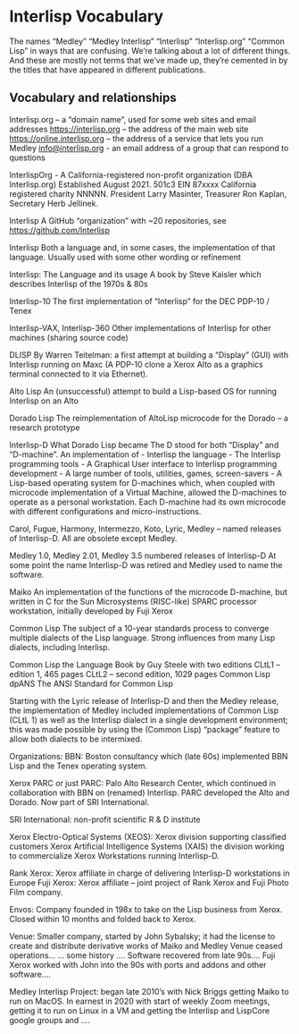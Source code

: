 # Interlisp Vocabulary

The names “Medley” “Medley Interlisp” “Interlisp” “Interlisp.org” “Common Lisp” in ways that are confusing. We’re talking about a lot of different things. And these are mostly not terms that we’ve made up, they’re cemented in by the titles that have appeared in different publications.

## Vocabulary and relationships

Interlisp.org   – a “domain name”, used for some web sites and email addresses
	https://interlisp.org  – the address of the main web site
            https://online.interlisp.org – the address of a service that lets you run Medley
            info@interlisp.org             - an email address of a group that can respond to questions

InterlispOrg - A California-registered non-profit organization  (DBA Interlisp.org) Established
        August 2021. 501c3  EIN 87xxxx  California registered charity NNNNN.
        President Larry Masinter, Treasurer Ron Kaplan, Secretary Herb Jellinek.

Interlisp 
         A GitHub “organization” with ~20 repositories, see https://github.com/Interlisp 

Interlisp
            Both a language and, in some cases, the implementation of that language.
             Usually used with some other wording or refinement

Interlisp: The Language and its usage
            A book by Steve Kaisler which describes Interlisp of the 1970s & 80s

Interlisp-10
           The first implementation of “Interlisp” for the DEC PDP-10 / Tenex

Interlisp-VAX, Interlisp-360
           Other implementations of Interlisp for other machines (sharing source code)

DLISP
           By Warren Teitelman: a first attempt at building a “Display” (GUI) with
           Interlisp running on Maxc (A PDP-10 clone a Xerox Alto as a
           graphics terminal connected to it via Ethernet).

Alto Lisp
           An (unsuccessful) attempt to build a Lisp-based OS for running Interlisp on an Alto

Dorado Lisp
           The reimplementation of AltoLisp microcode for the Dorado – a research prototype

Interlisp-D
           What Dorado Lisp became
          The D stood for both “Display” and “D-machine”.  An implementation of
          -   Interlisp the language
          -   The Interlisp programming tools
          -   A Graphical User interface to Interlisp programming development
          -   A large number of tools, utilities, games, screen-savers
          -   A Lisp-based operating system for D-machines which, when coupled with
                  microcode implementation of a Virtual Machine, allowed the D-machines
                  to operate as a personal workstation. Each D-machine had its own microcode
                  with different configurations and micro-instructions.

Carol, Fugue, Harmony, Intermezzo, Koto, Lyric, Medley – named releases of Interlisp-D.  All are obsolete except Medley.

Medley 1.0, Medley 2.01, Medley 3.5 numbered releases of Interlisp-D
             At some point the name Interlisp-D was retired and Medley used to name the software.

Maiko
       An implementation of the functions of the microcode D-machine, but written in C for the
      Sun Microsystems (RISC-like) SPARC processor workstation, initially developed by
       Fuji Xerox

Common Lisp
           The subject of a 10-year standards process to converge multiple dialects of the
            Lisp language.
            Strong influences from many Lisp dialects, including Interlisp.

 Common Lisp the Language
            Book by Guy Steele with two editions
          CLtL1 – edition 1, 465 pages
         CLtL2  – second edition, 1029 pages
      Common Lisp dpANS
              The ANSI Standard for Common Lisp

Starting with the Lyric release of Interlisp-D and then the Medley release, the implementation of Medley included implementations of Common Lisp (CLtL 1) as well as the Interlisp dialect in a single development environment; this was made possible by using the (Common Lisp) “package” feature to allow both dialects to be intermixed.

Organizations:
BBN:  Boston consultancy which (late 60s) implemented BBN Lisp and the Tenex operating system.

Xerox PARC or just PARC: Palo Alto Research Center, which continued in collaboration with BBN on (renamed) Interlisp. PARC developed the Alto and Dorado.  Now part of SRI International.

SRI International: non-profit scientific R & D institute

Xerox Electro-Optical Systems (XEOS): Xerox division supporting classified customers
Xerox Artificial Intelligence Systems (XAIS) the division working to commercialize Xerox Workstations running Interlisp-D.

Rank Xerox:  Xerox affiliate in charge of delivering Interlisp-D workstations in Europe
Fuji Xerox: Xerox affiliate – joint project of Rank Xerox and Fuji Photo Film company.

Envos:  Company founded in 198x to take on the Lisp business from Xerox. Closed within 10 months and folded back to Xerox. 

Venue:  Smaller company, started by John Sybalsky; it had the license to create and distribute derivative works of Maiko and Medley   Venue ceased operations… … some history …. Software recovered from late 90s…. Fuji Xerox worked with John into the 90s with ports and addons and other software….

Medley Interlisp Project: began late 2010’s with Nick Briggs getting Maiko to run on MacOS.
In earnest in 2020 with start of weekly Zoom meetings, getting it to run on Linux in a VM and getting the Interlisp and LispCore google groups and ….
